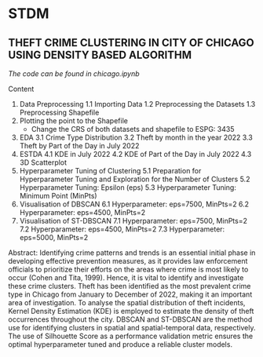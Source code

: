 # STDM
## THEFT CRIME CLUSTERING IN CITY OF CHICAGO USING DENSITY BASED ALGORITHM
*The code can be found in chicago.ipynb*


Content
1. Data Preprocessing
    1.1 Importing Data
    1.2 Preprocessing the Datasets
    1.3 Preprocessing Shapefile
2. Plotting the point to the Shapefile
    - Change the CRS of both datasets and shapefile to ESPG: 3435
3. EDA
    3.1 Crime Type Distribution
    3.2 Theft by month in the year 2022
    3.3 Theft by Part of the Day in July 2022
4. ESTDA
    4.1 KDE in July 2022
    4.2 KDE of Part of the Day in July 2022
    4.3 3D Scatterplot 
5. Hyperparameter Tuning of Clustering
    5.1 Preparation for Hyperparameter Tuning and Exploration for the Number of Clusters
    5.2 Hyperparameter Tuning: Epsilon (eps)
    5.3 Hyperparameter Tuning: Minimum Point (MinPts)
6. Visualisation of DBSCAN
    6.1 Hyperparameter: eps=7500, MinPts=2
    6.2 Hyperparameter: eps=4500, MinPts=2
7. Visualisation of ST-DBSCAN
    7.1 Hyperparameter: eps=7500, MinPts=2
    7.2 Hyperparameter: eps=4500, MinPts=2
    7.3 Hyperparameter: eps=5000, MinPts=2
   
  



Abstract: Identifying crime patterns and trends is an essential initial phase in developing effective prevention measures, as it provides law enforcement officials to prioritize their efforts on the areas where crime is most likely to occur (Cohen and Tita, 1999). Hence, it is vital to identify and investigate these crime clusters. Theft has been identified as the most prevalent crime type in Chicago from January to December of 2022, making it an important area of investigation. To analyse the spatial distribution of theft incidents, Kernel Density Estimation (KDE) is employed to estimate the density of theft occurrences throughout the city. DBSCAN and ST-DBSCAN are the method use for identifying clusters in spatial and spatial-temporal data, respectively. The use of Silhouette Score as a performance validation metric ensures the optimal hyperparameter tuned and produce a reliable cluster models.
